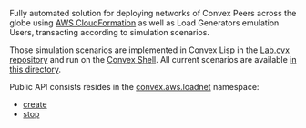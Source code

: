
Fully automated solution for deploying networks of Convex Peers across the globe
using [AWS CloudFormation](https://aws.amazon.com/cloudformation) as well as
Load Generators emulation Users, transacting according to simulation scenarios.

Those simulation scenarios are implemented in Convex Lisp in the [Lab.cvx
repository](https://github.com/Convex-Dev/lab.cvx) and run on the [Convex
Shell](https://github.com/Convex-Dev/convex.cljc/tree/main/module/shell). All
current scenarios are available [in this
directory](https://github.com/Convex-Dev/lab.cvx/tree/main/module/lib/src/main/sim/scenario).

Public API consists resides in the [convex.aws.loadnet](./doc/API.md#convex.aws.loadnet) namespace:

- [create](./doc/API.md#convex.aws.loadnet/create)
- [stop](./doc/API.md#convex.aws.loadnet/stop)
